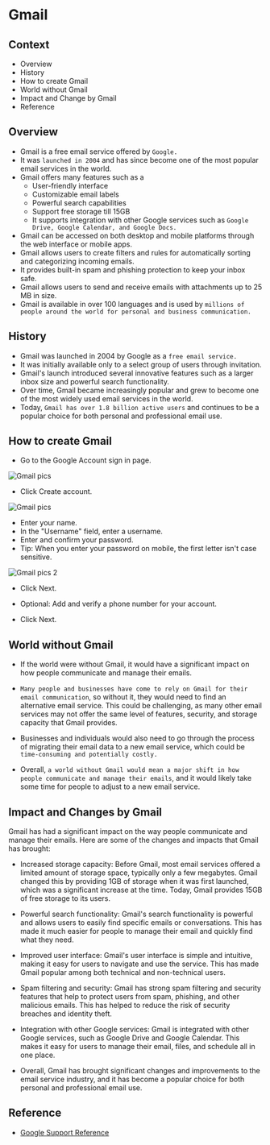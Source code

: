 # Gmail
## Context
  - Overview
  - History 
  - How to create Gmail 
  - World without Gmail
  - Impact and Change by Gmail
  - Reference 


## Overview
- Gmail is a free email service offered by `Google.`
- It was `launched in 2004` and has since become one of the most popular email services in the world.
- Gmail offers many features such as a 
   - User-friendly interface
  - Customizable email labels
  - Powerful search capabilities
  - Support free storage till 15GB
  - It supports integration with other Google services such as `Google Drive, Google Calendar, and Google Docs.`
- Gmail can be accessed on both desktop and mobile platforms through the web interface or mobile apps.
- Gmail allows users to create filters and rules for automatically sorting and categorizing incoming emails.
- It provides built-in spam and phishing protection to keep your inbox safe.
- Gmail allows users to send and receive emails with attachments up to 25 MB in size.
- Gmail is available in over 100 languages and is used by `millions of people around the world for personal and business communication.`


## History
   - Gmail was launched in 2004 by Google as a `free email service.`
   - It was initially available only to a select group of users through invitation.
   - Gmail's launch introduced several innovative features such as a larger inbox size and powerful search functionality.
   -  Over time, Gmail became increasingly popular and grew to become one of the most widely used email services in the world.
   -  Today, `Gmail has over 1.8 billion active users` and continues to be a popular choice for both personal and professional email use.


## How to create Gmail
- Go to the Google Account sign in page. 

![Gmail pics](https://user-images.githubusercontent.com/127955482/229838859-acfa5a1e-288d-4cc5-bceb-4eab0b4a9b38.png)

- Click Create account.


![Gmail pics](https://user-images.githubusercontent.com/127955482/229839469-c9a46b42-33b9-4d0d-a589-807d4b4a50df.jpg)

- Enter your name.
- In the "Username" field, enter a username.
- Enter and confirm your password.
- Tip: When you enter your password on mobile, the first letter isn't case sensitive.

![Gmail pics 2](https://user-images.githubusercontent.com/127955482/229839408-1981ccc7-3976-4b16-a976-49387356c32c.jpg)
- Click Next.
- Optional: Add and verify a phone number for your account.

- Click Next.


## World without Gmail 
 - If the world were without Gmail, it would have a significant impact on how people communicate and manage their emails.

 - `Many people and businesses have come to rely on Gmail for their email communication`, so without it, they would need to find an alternative email service. This could be challenging, as many other email services may not offer the same level of features, security, and storage capacity that Gmail provides.

 - Businesses and individuals would also need to go through the process of migrating their email data to a new email service, which could be `time-consuming and potentially costly.`

 - Overall, `a world without Gmail would mean a major shift in how people communicate and manage their emails`, and it would likely take some time for people to adjust to a new email service.
 
 
## Impact and Changes by Gmail
Gmail has had a significant impact on the way people communicate and manage their emails. Here are some of the changes and impacts that Gmail has brought:

 - Increased storage capacity: Before Gmail, most email services offered a limited amount of storage space, typically only a few megabytes. Gmail changed this by providing 1GB of storage when it was first launched, which was a significant increase at the time. Today, Gmail provides 15GB of free storage to its users.

 - Powerful search functionality: Gmail's search functionality is powerful and allows users to easily find specific emails or conversations. This has made it much easier for people to manage their email and quickly find what they need.

 - Improved user interface: Gmail's user interface is simple and intuitive, making it easy for users to navigate and use the service. This has made Gmail popular among both technical and non-technical users.

 - Spam filtering and security: Gmail has strong spam filtering and security features that help to protect users from spam, phishing, and other malicious emails. This has helped to reduce the risk of security breaches and identity theft.

 - Integration with other Google services: Gmail is integrated with other Google services, such as Google Drive and Google Calendar. This makes it easy for users to manage their email, files, and schedule all in one place.

 - Overall, Gmail has brought significant changes and improvements to the email service industry, and it has become a popular choice for both personal and professional email use.
 

## Reference
- [Google Support Reference](https://support.google.com/accounts/answer/27441?hl=en)
